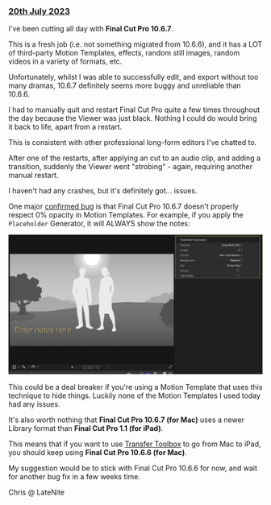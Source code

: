 ### [20th July 2023](/news/20230720)

I've been cutting all day with **Final Cut Pro 10.6.7**.

This is a fresh job (i.e. not something migrated from 10.6.6), and it has a LOT of third-party Motion Templates, effects, random still images, random videos in a variety of formats, etc.

Unfortunately, whilst I was able to successfully edit, and export without too many dramas, 10.6.7 definitely seems more buggy and unreliable than 10.6.6.

I had to manually quit and restart Final Cut Pro quite a few times throughout the day because the Viewer was just black. Nothing I could do would bring it back to life, apart from a restart.

This is consistent with other professional long-form editors I've chatted to.

After one of the restarts, after applying an cut to an audio clip, and adding a transition, suddenly the Viewer went "strobing" - again, requiring another manual restart.

I haven't had any crashes, but it's definitely got... issues.

One major [confirmed bug](https://github.com/CommandPost/FCPCafe/issues/217) is that Final Cut Pro 10.6.7 doesn't properly respect 0% opacity in Motion Templates. For example, if you apply the `Placeholder` Generator, it will ALWAYS show the notes:

![](/static/fcpx-10-6-7-bug.png)

This could be a deal breaker if you're using a Motion Template that uses this technique to hide things. Luckily none of the Motion Templates I used today had any issues.

It's also worth nothing that **Final Cut Pro 10.6.7 (for Mac)** uses a newer Library format than **Final Cut Pro 1.1 (for iPad)**.

This means that if you want to use [Transfer Toolbox](https://transfertoolbox.io) to go from Mac to iPad, you should keep using **Final Cut Pro 10.6.6 (for Mac)**.

My suggestion would be to stick with Final Cut Pro 10.6.6 for now, and wait for another bug fix in a few weeks time.

Chris @ LateNite